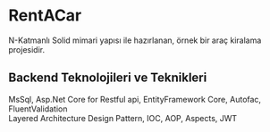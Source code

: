 # RentACar
N-Katmanlı Solid mimari yapısı ile hazırlanan,  örnek bir araç  kiralama projesidir.


## Backend Teknolojileri ve Teknikleri
MsSql, Asp.Net Core for Restful api, EntityFramework Core, Autofac, FluentValidation
<br>Layered Architecture Design Pattern, IOC, AOP, Aspects, JWT
